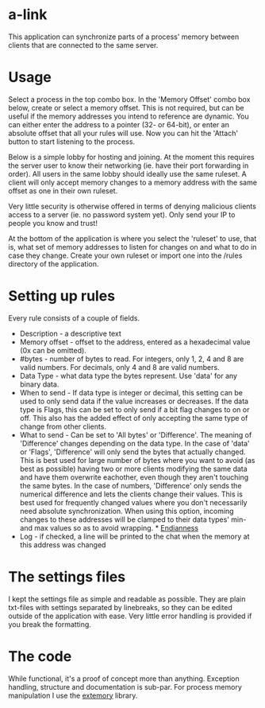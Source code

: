 # a-link
This application can synchronize parts of a process' memory between clients that are connected to the same server.

# Usage
Select a process in the top combo box. In the 'Memory Offset' combo box below, create or select a memory offset. This is not required, but can be useful if the memory addresses you intend to reference are dynamic. You can either enter the address to a pointer (32- or 64-bit), or enter an absolute offset that all your rules will use. Now you can hit the 'Attach' button to start listening to the process.

Below is a simple lobby for hosting and joining. At the moment this requires the server user to know their networking (ie. have their port forwarding in order). All users in the same lobby should ideally use the same ruleset. A client will only accept memory changes to a memory address with the same offset as one in their own ruleset.

Very little security is otherwise offered in terms of denying malicious clients access to a server (ie. no password system yet). Only send your IP to people you know and trust!

At the bottom of the application is where you select the 'ruleset' to use, that is, what set of memory addresses to listen for changes on and what to do in case they change. Create your own ruleset or import one into the /rules directory of the application.

# Setting up rules
Every rule consists of a couple of fields.
* Description - a descriptive text
* Memory offset - offset to the address, entered as a hexadecimal value (0x can be omitted).
* #bytes - number of bytes to read. For integers, only 1, 2, 4 and 8 are valid numbers. For decimals, only 4 and 8 are valid numbers.
* Data Type - what data type the bytes represent. Use 'data' for any binary data.
* When to send - If data type is integer or decimal, this setting can be used to only send data if the value increases or decreases. If the data type is Flags, this can be set to only send if a bit flag changes to on or off. This also has the added effect of only accepting the same type of change from other clients.
* What to send - Can be set to 'All bytes' or 'Difference'. The meaning of 'Difference' changes depending on the data type. In the case of 'data' or 'Flags', 'Difference' will only send the bytes that actually changed. This is best used for large number of bytes where you want to avoid (as best as possible) having two or more clients modifying the same data and have them overwrite eachother, even though they aren't touching the same bytes. In the case of numbers, 'Difference' only sends the numerical difference and lets the clients change their values. This is best used for frequently changed values where you don't necessarily need absolute synchronization. When using this option, incoming changes to these addresses will be clamped to their data types' min- and max values so as to avoid wrapping. * [Endianness](https://en.wikipedia.org/wiki/Endianness)
* Log - if checked, a line will be printed to the chat when the memory at this address was changed

# The settings files
I kept the settings file as simple and readable as possible. They are plain txt-files with settings separated by linebreaks, so they can be edited outside of the application with ease. Very little error handling is provided if you break the formatting.

# The code
While functional, it's a proof of concept more than anything. Exception handling, structure and documentation is sub-par.
For process memory manipulation I use the [extemory](https://github.com/jeffora/extemory) library.
